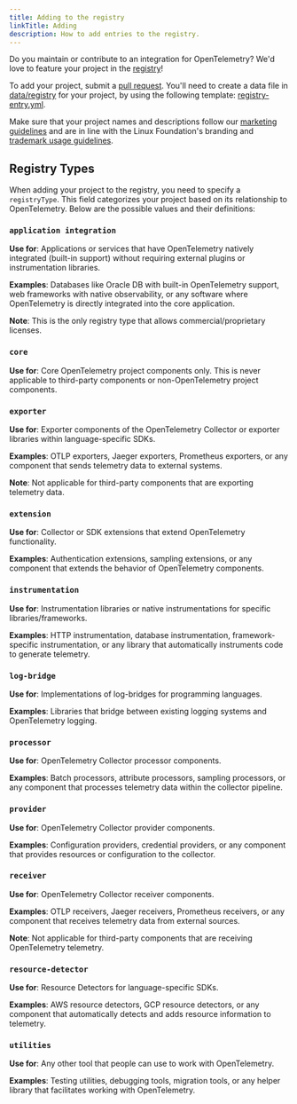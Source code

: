 ```yaml
---
title: Adding to the registry
linkTitle: Adding
description: How to add entries to the registry.
---
```


Do you maintain or contribute to an integration for OpenTelemetry? We'd love to
feature your project in the [registry](../)!

To add your project, submit a [pull request][]. You'll need to create a data
file in [data/registry][] for your project, by using the following template:
[registry-entry.yml][].

Make sure that your project names and descriptions follow our [marketing
guidelines][] and are in line with the Linux Foundation's branding and
[trademark usage guidelines][].

## Registry Types

When adding your project to the registry, you need to specify a `registryType`. This field categorizes your project based on its relationship to OpenTelemetry. Below are the possible values and their definitions:

### `application integration`
**Use for**: Applications or services that have OpenTelemetry natively integrated (built-in support) without requiring external plugins or instrumentation libraries.

**Examples**: Databases like Oracle DB with built-in OpenTelemetry support, web frameworks with native observability, or any software where OpenTelemetry is directly integrated into the core application.

**Note**: This is the only registry type that allows commercial/proprietary licenses.

### `core`
**Use for**: Core OpenTelemetry project components only. This is never applicable to third-party components or non-OpenTelemetry project components.

### `exporter`
**Use for**: Exporter components of the OpenTelemetry Collector or exporter libraries within language-specific SDKs.

**Examples**: OTLP exporters, Jaeger exporters, Prometheus exporters, or any component that sends telemetry data to external systems.

**Note**: Not applicable for third-party components that are exporting telemetry data.

### `extension`
**Use for**: Collector or SDK extensions that extend OpenTelemetry functionality.

**Examples**: Authentication extensions, sampling extensions, or any component that extends the behavior of OpenTelemetry components.

### `instrumentation`
**Use for**: Instrumentation libraries or native instrumentations for specific libraries/frameworks.

**Examples**: HTTP instrumentation, database instrumentation, framework-specific instrumentation, or any library that automatically instruments code to generate telemetry.

### `log-bridge`
**Use for**: Implementations of log-bridges for programming languages.

**Examples**: Libraries that bridge between existing logging systems and OpenTelemetry logging.

### `processor`
**Use for**: OpenTelemetry Collector processor components.

**Examples**: Batch processors, attribute processors, sampling processors, or any component that processes telemetry data within the collector pipeline.

### `provider`
**Use for**: OpenTelemetry Collector provider components.

**Examples**: Configuration providers, credential providers, or any component that provides resources or configuration to the collector.

### `receiver`
**Use for**: OpenTelemetry Collector receiver components.

**Examples**: OTLP receivers, Jaeger receivers, Prometheus receivers, or any component that receives telemetry data from external sources.

**Note**: Not applicable for third-party components that are receiving OpenTelemetry telemetry.

### `resource-detector`
**Use for**: Resource Detectors for language-specific SDKs.

**Examples**: AWS resource detectors, GCP resource detectors, or any component that automatically detects and adds resource information to telemetry.

### `utilities`
**Use for**: Any other tool that people can use to work with OpenTelemetry.

**Examples**: Testing utilities, debugging tools, migration tools, or any helper library that facilitates working with OpenTelemetry.

[data/registry]:
  https://github.com/open-telemetry/opentelemetry.io/tree/main/data/registry
[pull request]:
  https://docs.github.com/en/pull-requests/collaborating-with-pull-requests/proposing-changes-to-your-work-with-pull-requests/creating-a-pull-request
[registry-entry.yml]:
  https://github.com/open-telemetry/opentelemetry.io/tree/main/templates/registry-entry.yml
[marketing guidelines]: /community/marketing-guidelines/
[trademark usage guidelines]:
  https://www.linuxfoundation.org/legal/trademark-usage

